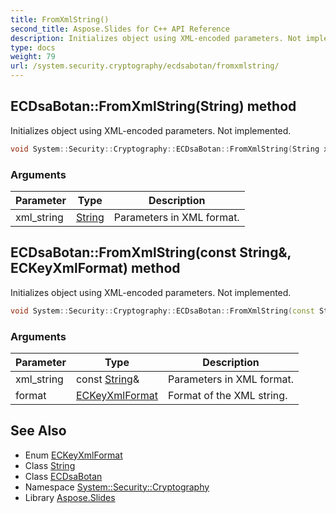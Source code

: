 ```yaml
---
title: FromXmlString()
second_title: Aspose.Slides for C++ API Reference
description: Initializes object using XML-encoded parameters. Not implemented.
type: docs
weight: 79
url: /system.security.cryptography/ecdsabotan/fromxmlstring/
---
```

## ECDsaBotan::FromXmlString(String) method


Initializes object using XML-encoded parameters. Not implemented.

```cpp
void System::Security::Cryptography::ECDsaBotan::FromXmlString(String xml_string) override
```


### Arguments

| Parameter | Type | Description |
| --- | --- | --- |
| xml_string | [String](../../../system/string/) | Parameters in XML format. |

## ECDsaBotan::FromXmlString(const String\&, ECKeyXmlFormat) method


Initializes object using XML-encoded parameters. Not implemented.

```cpp
void System::Security::Cryptography::ECDsaBotan::FromXmlString(const String &xml_string, ECKeyXmlFormat format)
```


### Arguments

| Parameter | Type | Description |
| --- | --- | --- |
| xml_string | const [String](../../../system/string/)\& | Parameters in XML format. |
| format | [ECKeyXmlFormat](../../eckeyxmlformat/) | Format of the XML string. |

## See Also

* Enum [ECKeyXmlFormat](../../eckeyxmlformat/)
* Class [String](../../../system/string/)
* Class [ECDsaBotan](../)
* Namespace [System::Security::Cryptography](../../)
* Library [Aspose.Slides](../../../)